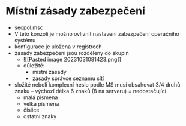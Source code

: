 # Místní zásady zabezpečení
- secpol.msc
- V této konzoli je možno ovlivnit nastavení zabezpečení operačního systému
- konfigurace je uložena v registrech
- zásady zabezpečení jsou rozděleny do skupin
	- ![[Pasted image 20231031081423.png]]
	- důležité:
		- místní zásady
		- zásady správce seznamu sítí
- složité neboli komplexní heslo podle MS musí obsahovat 3/4 druhů znaku – výchozí délka 6 znaků (8 na serveru) = nedostačující
	- malá písmena
	- velká písmena
	- číslice
	- ostatní znaky
